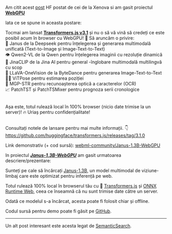 Am citit acest [post](https://huggingface.co/posts/Xenova/648607043613090) HF postat de cei de la Xenova si am gasit proiectul [**WebGPU**](https://huggingface.co/spaces/webml-community/Janus-1.3B-WebGPU)

Iata ce se spune in aceasta postare:

Tocmai am lansat [**Transformers.js v3.1**](https://github.com/huggingface/transformers.js/releases/tag/3.0.0) și nu o să vă vină să credeți ce este posibil acum în browser cu WebGPU! 🤯 Să aruncăm o privire:<br/>
🔀 Janus de la Deepseek pentru înțelegerea și generarea multimodală unificată (Text-to-Image și Image-Text-to-Text)<br/>
👁️ Qwen2-VL de la Qwen pentru înțelegerea imaginii cu rezoluție dinamică<br/>
🔢 JinaCLIP de la Jina AI pentru general -înglobare multimodală multilingvă cu scop<br/>
🌋 LLaVA-OneVision de la ByteDance pentru generarea Image-Text-to-Text<br/>
🤸‍♀️ ViTPose pentru estimarea poziției<br/>
📄 MGP-STR pentru recunoașterea optică a caracterelor (OCR)<br/>
📈 PatchTST și PatchTSMixer pentru prognoza serii cronologice<br/><br/>

Așa este, totul rulează local în 100% browser (nicio date trimise la un server)! 🔥 Uriaș pentru confidențialitate!<br/><br/>

Consultați notele de lansare pentru mai multe informații. 👇<br/>
https://github.com/huggingface/transformers.js/releases/tag/3.1.0<br/>


Link demonstrativ (+ cod sursă):
[webml-community/Janus-1.3B-WebGPU](https://huggingface.co/spaces/webml-community/Janus-1.3B-WebGPU)

In proiectul [***Janus-1.3B-WebGPU***](https://huggingface.co/spaces/webml-community/Janus-1.3B-WebGPU) am gasit urmatoarea descriere/prezentare:

Sunteți pe cale să încărcați [Janus-1.3B](https://huggingface.co/onnx-community/Janus-1.3B-ONNX), un model multimodal de viziune-limbaj care este optimizat pentru inferență pe web. 

Totul rulează 100% local în browserul tău cu 🤗 [Transformers.js](https://huggingface.co/docs/transformers.js) și [ONNX Runtime Web](https://onnxruntime.ai/docs/tutorials/web/), ceea ce înseamnă că nu sunt trimise date către un server. 

Odată ce modelul s-a încărcat, acesta poate fi folosit chiar și offline. 

Codul sursă pentru demo poate fi găsit pe [GitHub](https://github.com/huggingface/transformers.js-examples/tree/main/janus-webgpu).

<hr/>

 Un alt post interesant este acesta legat de [SemanticSearch](https://www.reddit.com/r/ollama/comments/1b79c23/inbrowser_rag_feeding_ollama/).

